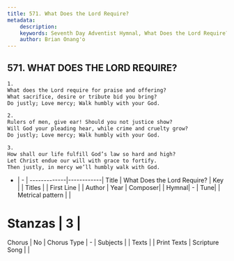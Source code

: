 ```yaml
---
title: 571. What Does the Lord Require?
metadata:
    description: 
    keywords: Seventh Day Adventist Hymnal, What Does the Lord Require?, , 
    author: Brian Onang'o
---
```



## 571. WHAT DOES THE LORD REQUIRE?

```txt
1.
What does the Lord require for praise and offering?
What sacrifice, desire or tribute bid you bring?
Do justly; Love mercy; Walk humbly with your God.

2.
Rulers of men, give ear! Should you not justice show?
Will God your pleading hear, while crime and cruelty grow?
Do justly; Love mercy; Walk humbly with your God.

3.
How shall our life fulfill God’s law so hard and high?
Let Christ endue our will with grace to fortify.
Then justly, in mercy we’ll humbly walk with God.
```

- |   -  |
-------------|------------|
Title | What Does the Lord Require? |
Key |  |
Titles |  |
First Line |  |
Author | 
Year | 
Composer|  |
Hymnal|  - |
Tune|  |
Metrical pattern | |
# Stanzas | 3 |
Chorus | No |
Chorus Type | - |
Subjects |  |
Texts |  |
Print Texts | 
Scripture Song |  |
  
